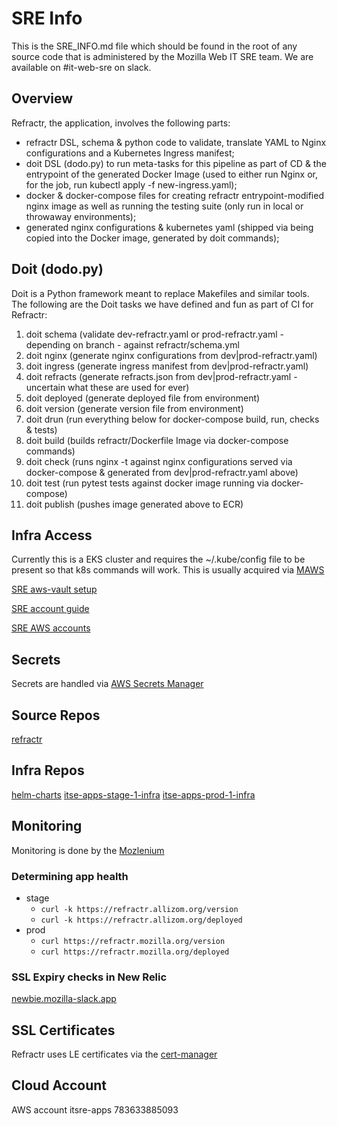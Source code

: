 # SRE Info
This is the SRE_INFO.md file which should be found in the root of any source code that is administered by the Mozilla Web IT SRE team. We are available on #it-web-sre on slack.

## Overview
Refractr, the application, involves the following parts:

- refractr DSL, schema & python code to validate, translate YAML to Nginx configurations and a Kubernetes Ingress manifest;
- doit DSL (dodo.py) to run meta-tasks for this pipeline as part of CD & the entrypoint of the generated Docker Image (used to either run Nginx or, for the job, run kubectl apply -f new-ingress.yaml);
- docker & docker-compose files for creating refractr entrypoint-modified nginx image as well as running the testing suite (only run in local or throwaway environments);
- generated nginx configurations & kubernetes yaml (shipped via being copied into the Docker image, generated by doit commands);

## Doit (dodo.py)

Doit is a Python framework meant to replace Makefiles and similar tools. The following are the Doit tasks we have defined and fun as part of CI for Refractr:

1. doit schema (validate dev-refractr.yaml or prod-refractr.yaml - depending on branch - against refractr/schema.yml
1. doit nginx (generate nginx configurations from dev|prod-refractr.yaml)
1. doit ingress (generate ingress manifest from dev|prod-refractr.yaml)
1. doit refracts (generate refracts.json from dev|prod-refractr.yaml - uncertain what these are used for ever)
1. doit deployed (generate deployed file from environment)
1. doit version (generate version file from environment)
1. doit drun (run everything below for docker-compose build, run, checks & tests)
1. doit build (builds refractr/Dockerfile Image via docker-compose commands)
1. doit check (runs nginx -t against nginx configurations served via docker-compose & generated from dev|prod-refractr.yaml above)
1. doit test (run pytest tests against docker image running via docker-compose)
1. doit publish (pushes image generated above to ECR)

## Infra Access
Currently this is a EKS cluster and requires the ~/.kube/config file to be present
so that k8s commands will work.  This is usually acquired via [MAWS](https://mana.mozilla.org/wiki/display/SECURITY/How+to+login+to+AWS+with+Single+Sign+On)

[SRE aws-vault setup](https://mana.mozilla.org/wiki/display/SRE/aws-vault)

[SRE account guide](https://mana.mozilla.org/wiki/display/SRE/AWS+Account+access+guide)

[SRE AWS accounts](https://github.com/mozilla-it/itsre-accounts/blob/master/accounts/mozilla-itsre/terraform.tfvars#L5)

## Secrets
Secrets are handled via [AWS Secrets Manager](https://aws.amazon.com/secrets-manager/)

## Source Repos
[refractr](https://github.com/mozilla-it/refractr)

## Infra Repos
[helm-charts](https://github.com/mozilla-it/helm-charts/)
[itse-apps-stage-1-infra](https://github.com/mozilla-it/itse-apps-stage-1-infra)
[itse-apps-prod-1-infra](https://github.com/mozilla-it/itse-apps-prod-1-infra)

## Monitoring
Monitoring is done by the [Mozlenium](https://github.com/mozilla-it/mozlenium)

### Determining app health
* stage
    * `curl -k https://refractr.allizom.org/version`
    * `curl -k https://refractr.allizom.org/deployed`
* prod
    * `curl https://refractr.mozilla.org/version`
    * `curl https://refractr.mozilla.org/deployed`

### SSL Expiry checks in New Relic
[newbie.mozilla-slack.app](https://synthetics.newrelic.com/accounts/2239138/monitors/554cb212-7ab3-494d-af42-73495bf01ac7)

## SSL Certificates
Refractr uses LE certificates via the [cert-manager](https://cert-manager.io/)

## Cloud Account
AWS account itsre-apps 783633885093
